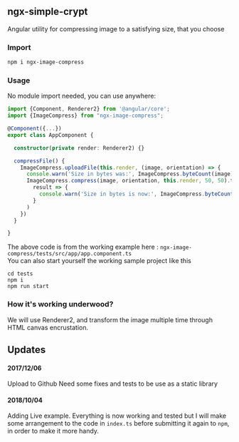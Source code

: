 ## ngx-simple-crypt

Angular utility for compressing image to a satisfying size, that you choose


### Import
```sh
npm i ngx-image-compress
```

### Usage

No module import needed, you can use anywhere:


```typescript
import {Component, Renderer2} from '@angular/core';
import {ImageCompress} from "ngx-image-compress";

@Component({...})
export class AppComponent {

  constructor(private render: Renderer2) {}

  compressFile() {
    ImageCompress.uploadFile(this.render, (image, orientation) => {
      console.warn('Size in bytes was:', ImageCompress.byteCount(image));
      ImageCompress.compress(image, orientation, this.render, 50, 50).then(
        result => {
          console.warn('Size in bytes is now:', ImageCompress.byteCount(result));
        }
      )
    })
  }

}
```

The above code is from the working example here : `ngx-image-compress/tests/src/app/app.component.ts`  
You can also start yourself the working sample project like this
```$xslt
cd tests
npm i
npm run start
```


### How it's working underwood?

We will use Renderer2, and transform the image multiple time through HTML canvas encrustation.


## Updates

#### 2017/12/06

Upload to Github
Need some fixes and tests to be use as a static library


#### 2018/10/04

Adding Live example.
Everything is now working and tested but I will make some arrangement to the code in `index.ts` before submitting it again to `npm`, in order to make it more handy.
